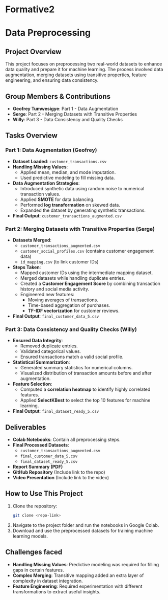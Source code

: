 # Formative2
# Data Preprocessing 

## Project Overview
This project focuses on preprocessing two real-world datasets to enhance data quality and prepare it for machine learning. The process involved data augmentation, merging datasets using transitive properties, feature engineering, and ensuring data consistency.

## Group Members & Contributions
- **Geofrey Tumwesigye**: Part 1 - Data Augmentation
- **Serge**: Part 2 - Merging Datasets with Transitive Properties
- **Willy**: Part 3 - Data Consistency and Quality Checks

## Tasks Overview
### **Part 1: Data Augmentation (Geofrey)**
- **Dataset Loaded**: `customer_transactions.csv`
- **Handling Missing Values**:
  - Applied mean, median, and mode imputation.
  - Used predictive modeling to fill missing data.
- **Data Augmentation Strategies**:
  - Introduced synthetic data using random noise to numerical transaction values.
  - Applied **SMOTE** for data balancing.
  - Performed **log transformation** on skewed data.
  - Expanded the dataset by generating synthetic transactions.
- **Final Output**: `customer_transactions_augmented.csv`

### **Part 2: Merging Datasets with Transitive Properties (Serge)**
- **Datasets Merged**:
  - `customer_transactions_augmented.csv`
  - `customer_social_profiles.csv` (contains customer engagement data)
  - `id_mapping.csv` (to link customer IDs)
- **Steps Taken**:
  - Mapped customer IDs using the intermediate mapping dataset.
  - Merged datasets while handling duplicate entries.
  - Created a **Customer Engagement Score** by combining transaction history and social media activity.
  - Engineered new features:
    - Moving averages of transactions.
    - Time-based aggregation of purchases.
    - **TF-IDF vectorization** for customer reviews.
- **Final Output**: `final_customer_data_5.csv`

### **Part 3: Data Consistency and Quality Checks (Willy)**
- **Ensured Data Integrity**:
  - Removed duplicate entries.
  - Validated categorical values.
  - Ensured transactions match a valid social profile.
- **Statistical Summarization**:
  - Generated summary statistics for numerical columns.
  - Visualized distribution of transaction amounts before and after augmentation.
- **Feature Selection**:
  - Computed a **correlation heatmap** to identify highly correlated features.
  - Applied **SelectKBest** to select the top 10 features for machine learning.
- **Final Output**: `final_dataset_ready_5.csv`

## Deliverables
- **Colab Notebooks**: Contain all preprocessing steps.
- **Final Processed Datasets**:
  - `customer_transactions_augmented.csv`
  - `final_customer_data_5.csv`
  - `final_dataset_ready_5.csv`
- **Report Summary (PDF)**
- **GitHub Repository** (Include link to the repo)
- **Video Presentation** (Include link to the video)

## How to Use This Project
1. Clone the repository:
   ```sh
   git clone <repo-link>
   ```
2. Navigate to the project folder and run the notebooks in Google Colab.
3. Download and use the preprocessed datasets for training machine learning models.

## Challenges faced
- **Handling Missing Values**: Predictive modeling was required for filling gaps in certain features.
- **Complex Merging**: Transitive mapping added an extra layer of complexity in dataset integration.
- **Feature Engineering**: Required experimentation with different transformations to extract useful insights.



